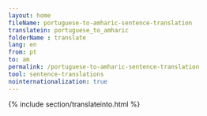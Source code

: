 ```yaml
---
layout: home
fileName: portuguese-to-amharic-sentence-translation
translatein: portuguese_to_amharic
folderName : translate
lang: en
from: pt
to: am
permalink: /portuguese-to-amharic-sentence-translation
tool: sentence-translations
nointernationalization: true
---
```

{% include section/translateinto.html %}
